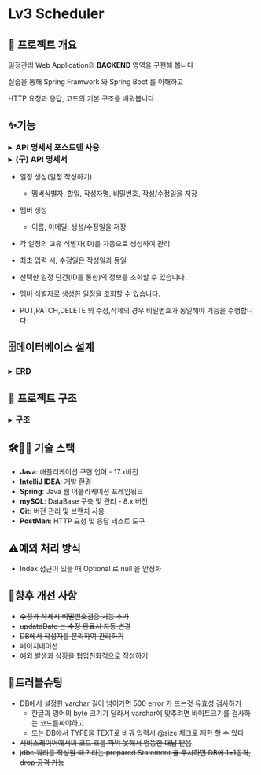 # Lv3 Scheduler

## 📌 프로젝트 개요
일정관리 Web Application의 **BACKEND** 영역을 구현해 봅니다

실습을 통해 Spring Framwork 와 Spring Boot 를 이해하고

HTTP 요청과 응답, 코드의 기본 구조를 배워봅니다

## ✨기능


<details><summary><span style="font-weight:BOLD; font-size:medium">API 명세서 포스트맨 사용</span></summary>

https://documenter.getpostman.com/view/43159046/2sAYkKJxer
</details>

<details><summary><span style="font-weight:BOLD; font-size:medium">(구) API 명세서</span></summary>

| schedule                                                                             | Method | URL                 | request                                                                                 | response                                                                                                                          | 상태 코드  |
|--------------------------------------------------------------------------------------| ------ | ------------------- | --------------------------------------------------------------------------------------- |-----------------------------------------------------------------------------------------------------------------------------------| ------ |
| 일정 생성                                                                                | <span style="font-weight:BOLD">POST</span>   | /api/schedules      | 요청 body<br>{<br>"author":"작성자",<br>"title":"일정 제목",<br>"password":"qwer1234"<br>}       | 등록 정보                                                                                                                             | 200:OK |
| 일정 조회 (전체)+<br>파라미터로 해당 값만 조회 가능<br>(author,title,id,updateDate,createDate,memberId) | <span style="color:BLUE">GET</span>| /api/schedules      | 요청 param (?속성명=값)                                                                                | 가까운 updateDate 순으로 응답body (반드시 배열형태로 반환)                                                                                          | 200:OK |
| 일정 조회 (단일)                                                                           | <span style="color:BLUE">GET</span>      | /api/schedules/{id} | ~~요청 param~~                                                                                | 응답 body<br>{<br>"id":"id",<br>"author":"작성자",<br>"title":"일정 제목",<br>"createDate":"2025-03-20",<br>"updateDate":"2025-03-20"<br>} | 200:OK |
| 일정 수정 (모든 속성)                                                                        | <span style="color:GREEN">PUT</span>    | /api/schedules/{id} | 요청 body<br>{<br>"author":"작성자 수정",<br>"title":"일정 제목 수정",<br>"password":"qwer1234"<br>} | 응답 body<br>{<br>"id":"id",<br>"author":"작성자 수정",<br>"title":"일정 제목 수정",<br>"createDate":"2025-03-20",<br>"updateDate":"요청날짜"<br>} | 200:OK |
| 일정 수정 (제목 속성)                                                                        | PATCH  | /api/schedules/{id} | 요청 body<br>{<br>"title":"일정 제목 수정",<br>"password":"qwer1234"<br>}                       | 응답 body<br>{<br>"id":"id",<br>"author":"작성자",<br>"title":"일정 제목 수정",<br>"createDate":"2025-03-20",<br>"updateDate":"요청날짜"<br>}    | 200:OK |
| 일정 삭제                                                                                | <span style="color:RED">DELETE</span>| /api/schedules/{id} | 요청 body<br>{<br>"password":"qwer1234"<br>}                                                                                | \-                                                                                                                                | 200:OK |

</details>

- 일정 생성(일정 작성하기)
  - 멤버식별자, 할일, 작성자명, 비밀번호, 작성/수정일을 저장
- 멤버 생성
  - 이름, 이메일, 생성/수정일을 저장
- 각 일정의 고유 식별자(ID)를 자동으로 생성하여 관리
- 최초 입력 시, 수정일은 작성일과 동일
- 선택한 일정 단건(ID를 통한)의 정보를 조회할 수 있습니다.
- 멤버 식별자로 생성한 일정을 조회할 수 있습니다.


- PUT,PATCH,DELETE 의 수정,삭제의 경우 비밀번호가 동일해야 기능을 수행합니다

## 🗄데이터베이스 설계

<details><summary><span style="font-weight:BOLD; font-size:medium">ERD</span></summary>

![onealog](/assets/erdlv3.png)

</details>

## 📁 프로젝트 구조

<details><summary><span style="font-weight:BOLD; font-size:medium">구조</span></summary>

```
ScheduleProject-dev/
├── .gitattributes
├── .gitignore
├── build.gradle  # 의존성 및 라이브러리 관리
├── gradle/
│   └── wrapper/
│       ├── gradle-wrapper.jar
│       └── gradle-wrapper.properties
├── gradlew
├── gradlew.bat
├── schedule.sql  # DB에서 사용한 query문 모음
├── settings.gradle
└── src/
    ├── main/
    │     └── java/com/example/scheduleproject/
    │          ┌──────────────────────────┘ 
    │          ├── ScheduleProjectApplication.java  # 메인 실행 파일
    │          ├── controller/
    │          │   └── ScheduleController.java  # HTTP 요청과 응답을 컨트롤
    │          ├── dto/
    │          │   ├── ScheduleRequestDto.java  # service layer간 일정 정보 전달자 
    │          │   ├── ScheduleResponseDto.java  # service layer간 일정 정보 전달자
    │          │   ├── MemberRequestDto.java  # service layer간 멤버 정보 전달자 
    │          │   └── MemberResponseDto.java  # service layer간 멤버 정보 전달자
    │          ├── entity/
    │          │   ├── Schedule.java  # 일정 Entity
    │          │   └── Member.java  # 멤버 Entity
    │          ├── repository/
    │          │   ├── JdbcTemplateScheduleRepository.java  # DB 와 Entity간 상호작용
    │          │   └── ScheduleRepository.java
    │          ├── service/
    │          │   ├── ScheduleService.java
    │          │   └── ScheduleServiceImpl.java  # 비지니스 로직을 수행
    │          └── resources/
    │                  └── application.properties  # mySQL 연결 정보 기입
    └── test/
         └── java/com/example/scheduleproject/
            ┌───────────────────────┘  
            └── ScheduleProjectApplicationTests.java
```
</details>


## 🛠️🚀🧪 기술 스택
- **Java**: 애플리케이션 구현 언어 - 17.x버전
- **IntelliJ IDEA**: 개발 환경
- **Spring**: Java 웹 어플리케이션 프레임워크
- **mySQL**: DataBase 구축 및 관리 - 8.x 버전
- **Git**: 버전 관리 및 브랜치 사용
- **PostMan**: HTTP 요청 및 응답 테스트 도구 

## ⚠️예외 처리 방식
- Index 접근이 있을 때 Optional 로 null 을 안정화

## 📝향후 개선 사항
- ~~수정과 삭제시 비밀번호검증 기능 추가~~
- ~~updatdDate 는 수정 완료시 자동 변경~~
- ~~DB에서 작성자를 분리하여 관리하기~~
- 페이지네이션
- 예외 발생과 상황을 협업친화적으로 작성하기

## 🐞트러블슈팅
- DB에서 설정한 varchar 길이 넘어가면 500 error 가 뜨는것 유효성 검사하기
  - 한글과 영어의 byte 크기가 달라서 varchar에 맞추려면 바이트크기를 검사하는 코드를짜야하고
  - 또는 DB에서 TYPE을 TEXT로 바꿔 입력시 @size 체크로 제한 할 수 있다
- ~~서비스레이어에서의 코드 흐름 파악 못해서 엉뚱한 대답 받음~~
- ~~jdbc 쿼리를 작성할 때 ? 라는 prepared Statement 을 무시하면 DB에 1=1공격, drop 공격 가능~~